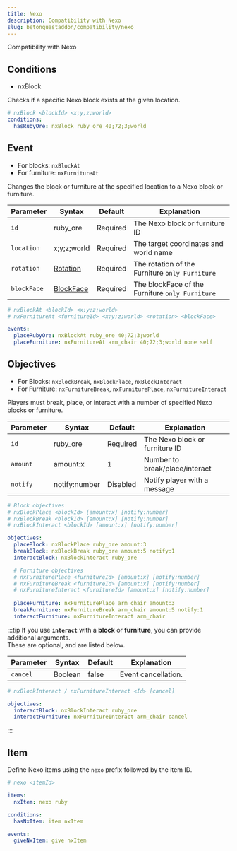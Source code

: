 ```yaml
---
title: Nexo
description: Compatibility with Nexo
slug: betonquestaddon/compatibility/nexo
---
```


Compatibility with Nexo

## Conditions
- nxBlock

Checks if a specific Nexo block exists at the given location.

```yaml
# nxBlock <blockId> <x;y;z;world>
conditions:
  hasRubyOre: nxBlock ruby_ore 40;72;3;world
```

## Event
- For blocks: `nxBlockAt`
- For furniture: `nxFurnitureAt`

Changes the block or furniture at the specified location to a Nexo block or furniture.

| Parameter   | Syntax                                                                          | Default  | Explanation                                     |
|-------------|---------------------------------------------------------------------------------|----------|-------------------------------------------------|
| `id`        | ruby_ore                                                                        | Required | The Nexo block or furniture ID                  |
| `location`  | x;y;z;world                                                                     | Required | The target coordinates and world name           |
| `rotation`  | [Rotation](https://jd.papermc.io/paper/1.21.8/org/bukkit/Rotation.html)         | Required | The rotation of the Furniture `only Furniture`  |
| `blockFace` | [BlockFace](https://jd.papermc.io/paper/1.21.8/org/bukkit/block/BlockFace.html) | Required | The blockFace of the Furniture `only Furniture` |

```yaml
# nxBlockAt <blockId> <x;y;z;world>
# nxFurnitureAt <furnitureId> <x;y;z;world> <rotation> <blockFace>

events:
  placeRubyOre: nxBlockAt ruby_ore 40;72;3;world
  placeFurniture: nxFurnitureAt arm_chair 40;72;3;world none self
```

## **Objectives**
- For Blocks: `nxBlockBreak`, `nxBlockPlace`, `nxBlockInteract`
- For Furniture: `nxFurnitureBreak`, `nxFurniturePlace`, `nxFurnitureInteract`

Players must break, place, or interact with a number of specified Nexo blocks or furniture.

| Parameter | Syntax        | Default  | Explanation                    |
|-----------|---------------|----------|--------------------------------|
| `id`      | ruby_ore      | Required | The Nexo block or furniture ID |
| `amount`  | amount:x      | 1        | Number to break/place/interact |
| `notify`  | notify:number | Disabled | Notify player with a message   |
```yaml
# Block objectives
# nxBlockPlace <blockId> [amount:x] [notify:number]
# nxBlockBreak <blockId> [amount:x] [notify:number]
# nxBlockInteract <blockId> [amount:x] [notify:number]

objectives:
  placeBlock: nxBlockPlace ruby_ore amount:3
  breakBlock: nxBlockBreak ruby_ore amount:5 notify:1
  interactBlock: nxBlockInteract ruby_ore

  # Furniture objectives
  # nxFurniturePlace <furnitureId> [amount:x] [notify:number]
  # nxFurnitureBreak <furnitureId> [amount:x] [notify:number]
  # nxFurnitureInteract <furnitureId> [amount:x] [notify:number]
  
  placeFurniture: nxFurniturePlace arm_chair amount:3
  breakFurniture: nxFurnitureBreak arm_chair amount:5 notify:1
  interactFurniture: nxFurnitureInteract arm_chair
```
:::tip
If you use **`interact`** with a **block** or **furniture**, you can provide additional arguments.\
These are optional, and are listed below.

| Parameter | Syntax  | Default | Explanation         |
|-----------|---------|---------|---------------------|
| `cancel`  | Boolean | false   | Event cancellation. |
```yaml
# nxBlockInteract / nxFurnitureInteract <Id> [cancel]

objectives:
  interactBlock: nxBlockInteract ruby_ore
  interactFurniture: nxFurnitureInteract arm_chair cancel
``` 
:::

## **Item**
Define Nexo items using the `nexo` prefix followed by the item ID.

```yaml
# nexo <itemId>

items:
  nxItem: nexo ruby

conditions:
  hasNxItem: item nxItem

events:
  giveNxItem: give nxItem
```
